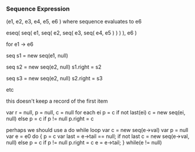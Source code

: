 ### Sequence Expression

(e1, e2, e3, e4, e5, e6 ) where sequence evaluates to e6

  eseq(
    seq(
       e1,
       seq(
          e2,
          seq(
             e3,
             seq(
                e4,
                e5
             )
          )
       )
    ),
    e6
  )

for e1 -> e6 

seq s1 = new seq(e1, null)

seq s2 = new seq(e2, null)
s1.right = s2

seq s3 = new seq(e2, null)
s2.right = s3

etc

this doesn't keep a record of the first item

var r = null, p = null, c  = null
for each ei
 p = c
 if not last(ei)
   c = new seq(ei, null)
 else
    p = c
 if p != null
   p.right = c
   
perhaps we should use a do while loop
var c = new seq(e->val)
var p = null
var e = e0
do
{
  p = c
  var last = e->tail == null;
  if not last
    c = new seq(e->val, null)
  else
    p = c
  if p != null
    p.right = c
  e = e->tail;
}
while(e != null)
